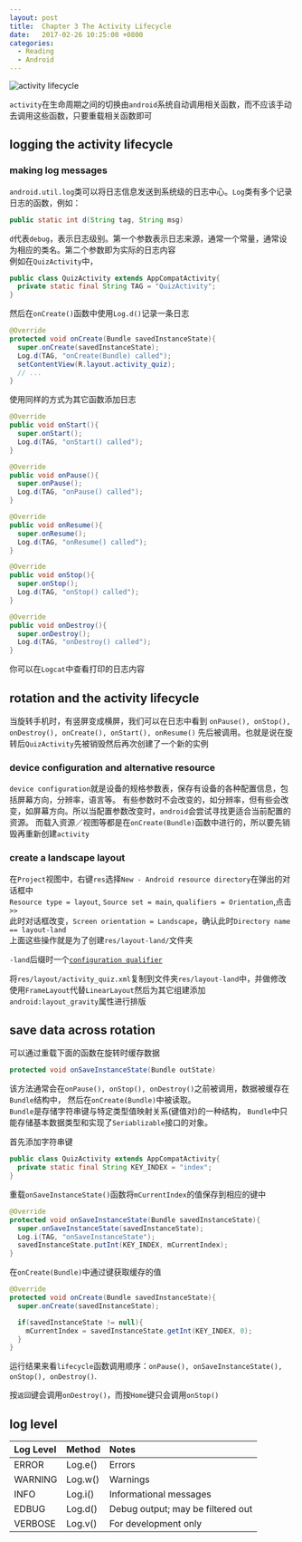 ```yaml
---
layout: post
title:  Chapter 3 The Activity Lifecycle
date:   2017-02-26 10:25:00 +0800
categories:
  - Reading
  - Android
---
```


![activity lifecycle](https://developer.android.google.cn/images/training/basics/basic-lifecycle.png)

`activity`在生命周期之间的切换由`android`系统自动调用相关函数，而不应该手动去调用这些函数，只要重载相关函数即可

## logging the activity lifecycle

### making log messages

`android.util.log`类可以将日志信息发送到系统级的日志中心。`Log`类有多个记录日志的函数，例如：

```java
public static int d(String tag, String msg)
```

`d`代表`debug`，表示日志级别。第一个参数表示日志来源，通常一个常量，通常设为相应的类名。第二个参数即为实际的日志内容  
例如在`QuizActivity`中，

```java
public class QuizActivity extends AppCompatActivity{
  private static final String TAG = "QuizActivity";
}
```

然后在`onCreate()`函数中使用`Log.d()`记录一条日志

```java
@Override
protected void onCreate(Bundle savedInstanceState){
  super.onCreate(savedInstanceState);
  Log.d(TAG, "onCreate(Bundle) called");
  setContentView(R.layout.activity_quiz);
  // ...
}
```

使用同样的方式为其它函数添加日志

```java
@Override
public void onStart(){
  super.onStart();
  Log.d(TAG, "onStart() called");
}

@Override
public void onPause(){
  super.onPause();
  Log.d(TAG, "onPause() called");
}

@Override
public void onResume(){
  super.onResume();
  Log.d(TAG, "onResume() called");
}

@Override
public void onStop(){
  super.onStop();
  Log.d(TAG, "onStop() called");
}

@Override
public void onDestroy(){
  super.onDestroy();
  Log.d(TAG, "onDestroy() called");
}
```

你可以在`Logcat`中查看打印的日志内容

## rotation and the activity lifecycle

当旋转手机时，有竖屏变成横屏，我们可以在日志中看到
`onPause(), onStop(), onDestroy(), onCreate(), onStart(), onResume()`
先后被调用。也就是说在旋转后`QuizActivity`先被销毁然后再次创建了一个新的实例

### device configuration and alternative resource

`device configuration`就是设备的规格参数表，保存有设备的各种配置信息，包括屏幕方向，分辨率，语言等。
有些参数时不会改变的，如分辨率，但有些会改变，如屏幕方向。所以当配置参数改变时，`android`会尝试寻找更适合当前配置的资源。
而载入资源／视图等都是在`onCreate(Bundle)`函数中进行的，所以要先销毁再重新创建`activity`

### create a landscape layout

在`Project`视图中，右键`res`选择`New - Android resource directory`在弹出的对话框中  
`Resource type = layout`, `Source set = main`, `qualifiers = Orientation`,点击`>>`  
此时对话框改变，`Screen orientation = Landscape`，确认此时`Directory name == layout-land`  
上面这些操作就是为了创建`res/layout-land/`文件夹

`-land`后缀时一个[`configuration qualifier`](https://developer.android.google.cn/guide/topics/resources/providing-resources.html)

将`res/layout/activity_quiz.xml`复制到文件夹`res/layout-land`中，并做修改  
使用`FrameLayout`代替`LinearLayout`然后为其它组建添加`android:layout_gravity`属性进行排版

## save data across rotation

可以通过重载下面的函数在旋转时缓存数据

```java
protected void onSaveInstanceState(Bundle outState)
```

该方法通常会在`onPause(), onStop(), onDestroy()`之前被调用，数据被缓存在`Bundle`结构中，
然后在`onCreate(Bundle)`中被读取。  
`Bundle`是存储字符串键与特定类型值映射关系(键值对)的一种结构，
`Bundle`中只能存储基本数据类型和实现了`Seriablizable`接口的对象。

首先添加字符串键

```java
public class QuizActivity extends AppCompatActivity{
  private static final String KEY_INDEX = "index";
}
```

重载`onSaveInstanceState()`函数将`mCurrentIndex`的值保存到相应的键中

```java
@Override
protected void onSaveInstanceState(Bundle savedInstanceState){
  super.onSaveInstanceState(savedInstanceState);
  Log.i(TAG, "onSaveInstanceState");
  savedInstanceState.putInt(KEY_INDEX, mCurrentIndex);
}
```

在`onCreate(Bundle)`中通过键获取缓存的值

```java
@Override
protected void onCreate(Bundle savedInstanceState){
  super.onCreate(savedInstanceState);

  if(savedInstanceState != null){
    mCurrentIndex = savedInstanceState.getInt(KEY_INDEX, 0);
  }
}
```

运行结果来看`lifecycle`函数调用顺序：`onPause(), onSaveInstanceState(), onStop(), onDestroy()`.

按`返回`键会调用`onDestroy()`，而按`Home`键只会调用`onStop()`

## log level

| Log Level | Method | Notes |
| :-------- | :----- | :---- |
| ERROR | Log.e() | Errors |
| WARNING | Log.w() | Warnings |
| INFO | Log.i() | Informational messages |
| EDBUG | Log.d() | Debug output; may be filtered out |
| VERBOSE | Log.v() | For development only |
